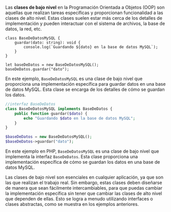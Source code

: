 Las **clases de bajo nivel** en la Programación Orientada a Objetos (OOP) son aquellas que realizan tareas específicas y proporcionan funcionalidad a las clases de alto nivel. Estas clases suelen estar más cerca de los detalles de implementación y pueden interactuar con el sistema de archivos, la base de datos, la red, etc.
```TS
class BaseDeDatosMySQL {
    guardar(dato: string): void {
        console.log(`Guardando ${dato} en la base de datos MySQL`);
    }
}

let baseDeDatos = new BaseDeDatosMySQL();
baseDeDatos.guardar("dato");

```
En este ejemplo, `BaseDeDatosMySQL` es una clase de bajo nivel que proporciona una implementación específica para guardar datos en una base de datos MySQL. Esta clase se encarga de los detalles de cómo se guardan los datos.

```php
//interfaz BaseDeDatos
class BaseDeDatosMySQL implements BaseDeDatos {
    public function guardar($dato) {
        echo "Guardando $dato en la base de datos MySQL";
    }
}

$baseDeDatos = new BaseDeDatosMySQL();
$baseDeDatos->guardar("dato");

```
En este ejemplo en PHP, `BaseDeDatosMySQL` es una clase de bajo nivel que implementa la interfaz `BaseDeDatos`. Esta clase proporciona una implementación específica de cómo se guardan los datos en una base de datos MySQL.

Las clases de bajo nivel son esenciales en cualquier aplicación, ya que son las que realizan el trabajo real. Sin embargo, estas clases deben diseñarse de manera que sean fácilmente intercambiables, para que puedas cambiar la implementación específica sin tener que cambiar las clases de alto nivel que dependen de ellas. Esto se logra a menudo utilizando interfaces o clases abstractas, como se muestra en los ejemplos anteriores.